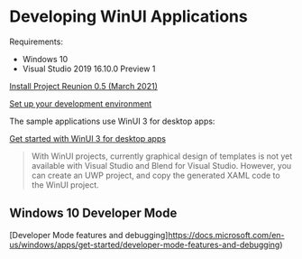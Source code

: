 # Developing WinUI Applications

Requirements:

* Windows 10
* Visual Studio 2019 16.10.0 Preview 1

[Install Project Reunion 0.5 (March 2021)](https://docs.microsoft.com/windows/apps/project-reunion/)

[Set up your development environment](https://docs.microsoft.com/en-us/windows/apps/project-reunion/get-started-with-project-reunion#set-up-your-development-environment)

The sample applications use WinUI 3 for desktop apps:

[Get started with WinUI 3 for desktop apps](https://docs.microsoft.com/en-us/windows/apps/winui/winui3/get-started-winui3-for-desktop)

> With WinUI projects, currently graphical design of templates is not yet available with Visual Studio and Blend for Visual Studio. However, you can create an UWP project, and copy the generated XAML code to the WinUI project.

## Windows 10 Developer Mode

[Developer Mode features and debugging]https://docs.microsoft.com/en-us/windows/apps/get-started/developer-mode-features-and-debugging)
